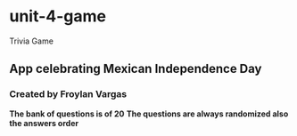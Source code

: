# unit-4-game
Trivia Game

## App celebrating Mexican Independence Day
### Created by Froylan Vargas

**The bank of questions is of 20**
**The questions are always randomized also the answers order**

